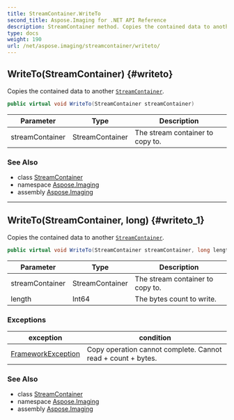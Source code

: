 ```yaml
---
title: StreamContainer.WriteTo
second_title: Aspose.Imaging for .NET API Reference
description: StreamContainer method. Copies the contained data to another StreamContainer
type: docs
weight: 190
url: /net/aspose.imaging/streamcontainer/writeto/
---
```

## WriteTo(StreamContainer) {#writeto}

Copies the contained data to another [`StreamContainer`](../).

```csharp
public virtual void WriteTo(StreamContainer streamContainer)
```

| Parameter | Type | Description |
| --- | --- | --- |
| streamContainer | StreamContainer | The stream container to copy to. |

### See Also

* class [StreamContainer](../)
* namespace [Aspose.Imaging](../../streamcontainer/)
* assembly [Aspose.Imaging](../../../)

---

## WriteTo(StreamContainer, long) {#writeto_1}

Copies the contained data to another [`StreamContainer`](../).

```csharp
public virtual void WriteTo(StreamContainer streamContainer, long length)
```

| Parameter | Type | Description |
| --- | --- | --- |
| streamContainer | StreamContainer | The stream container to copy to. |
| length | Int64 | The bytes count to write. |

### Exceptions

| exception | condition |
| --- | --- |
| [FrameworkException](../../../aspose.imaging.coreexceptions/frameworkexception/) | Copy operation cannot complete. Cannot read + count + bytes. |

### See Also

* class [StreamContainer](../)
* namespace [Aspose.Imaging](../../streamcontainer/)
* assembly [Aspose.Imaging](../../../)


